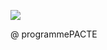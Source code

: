 ![](<images/VMC Double Flux en habitat individuel - neuf et rénovation - 2/_page_0_Picture_0.jpeg>)

@ programmePACTE